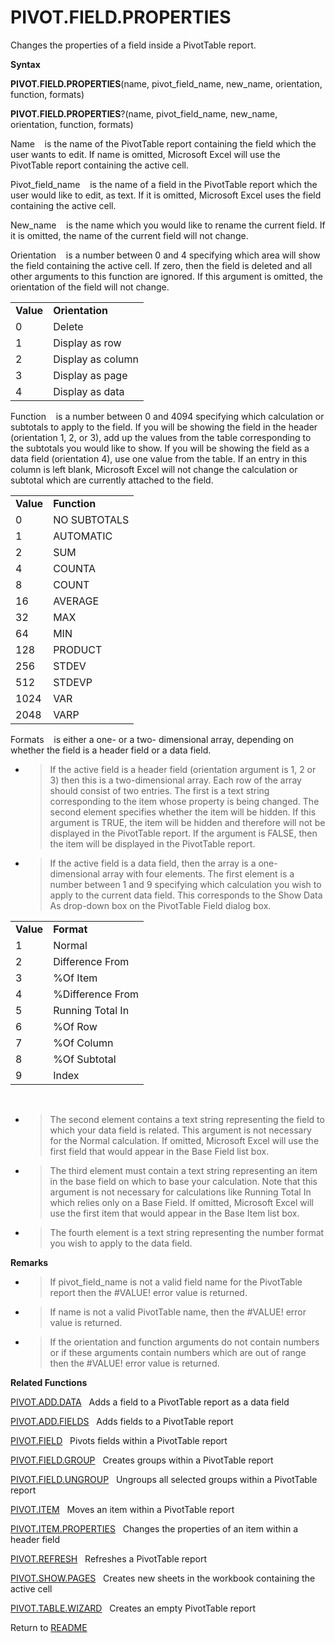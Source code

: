 # PIVOT.FIELD.PROPERTIES

Changes the properties of a field inside a PivotTable report.

**Syntax**

**PIVOT.FIELD.PROPERTIES**(name, pivot\_field\_name, new\_name,
orientation, function, formats)

**PIVOT.FIELD.PROPERTIES**?(name, pivot\_field\_name, new\_name,
orientation, function, formats)

Name&nbsp;&nbsp;&nbsp;&nbsp;is the name of the PivotTable report
containing the field which the user wants to edit. If name is omitted,
Microsoft Excel will use the PivotTable report containing the active
cell.

Pivot\_field\_name&nbsp;&nbsp;&nbsp;&nbsp;is the name of a field in the
PivotTable report which the user would like to edit, as text. If it is
omitted, Microsoft Excel uses the field containing the active cell.

New\_name&nbsp;&nbsp;&nbsp;&nbsp;is the name which you would like to
rename the current field. If it is omitted, the name of the current
field will not change.

Orientation&nbsp;&nbsp;&nbsp;&nbsp;is a number between 0 and 4
specifying which area will show the field containing the active cell. If
zero, then the field is deleted and all other arguments to this function
are ignored. If this argument is omitted, the orientation of the field
will not change.

|           |                   |
| --------- | ----------------- |
| **Value** | **Orientation**   |
| 0         | Delete            |
| 1         | Display as row    |
| 2         | Display as column |
| 3         | Display as page   |
| 4         | Display as data   |

Function&nbsp;&nbsp;&nbsp;&nbsp;is a number between 0 and 4094
specifying which calculation or subtotals to apply to the field. If you
will be showing the field in the header (orientation 1, 2, or 3), add up
the values from the table corresponding to the subtotals you would like
to show. If you will be showing the field as a data field (orientation
4), use one value from the table. If an entry in this column is left
blank, Microsoft Excel will not change the calculation or subtotal which
are currently attached to the field.

|           |              |
| --------- | ------------ |
| **Value** | **Function** |
| 0         | NO SUBTOTALS |
| 1         | AUTOMATIC    |
| 2         | SUM          |
| 4         | COUNTA       |
| 8         | COUNT        |
| 16        | AVERAGE      |
| 32        | MAX          |
| 64        | MIN          |
| 128       | PRODUCT      |
| 256       | STDEV        |
| 512       | STDEVP       |
| 1024      | VAR          |
| 2048      | VARP         |

Formats&nbsp;&nbsp;&nbsp;&nbsp;is either a one- or a two- dimensional
array, depending on whether the field is a header field or a data field.

  - > If the active field is a header field (orientation argument is 1,
    > 2 or 3) then this is a two-dimensional array. Each row of the
    > array should consist of two entries. The first is a text string
    > corresponding to the item whose property is being changed. The
    > second element specifies whether the item will be hidden. If this
    > argument is TRUE, the item will be hidden and therefore will not
    > be displayed in the PivotTable report. If the argument is FALSE,
    > then the item will be displayed in the PivotTable report.

  - > If the active field is a data field, then the array is a
    > one-dimensional array with four elements. The first element is a
    > number between 1 and 9 specifying which calculation you wish to
    > apply to the current data field. This corresponds to the Show Data
    > As drop-down box on the PivotTable Field dialog box.

|           |                  |
| --------- | ---------------- |
| **Value** | **Format**       |
| 1         | Normal           |
| 2         | Difference From  |
| 3         | %Of Item         |
| 4         | %Difference From |
| 5         | Running Total In |
| 6         | %Of Row          |
| 7         | %Of Column       |
| 8         | %Of Subtotal     |
| 9         | Index            |

&nbsp;

  - > The second element contains a text string representing the field
    > to which your data field is related. This argument is not
    > necessary for the Normal calculation. If omitted, Microsoft Excel
    > will use the first field that would appear in the Base Field list
    > box.

  - > The third element must contain a text string representing an item
    > in the base field on which to base your calculation. Note that
    > this argument is not necessary for calculations like Running Total
    > In which relies only on a Base Field. If omitted, Microsoft Excel
    > will use the first item that would appear in the Base Item list
    > box.

  - > The fourth element is a text string representing the number format
    > you wish to apply to the data field.


**Remarks**

  - > If pivot\_field\_name is not a valid field name for the PivotTable
    > report then the \#VALUE\! error value is returned.

  - > If name is not a valid PivotTable name, then the \#VALUE\! error
    > value is returned.

  - > If the orientation and function arguments do not contain numbers
    > or if these arguments contain numbers which are out of range then
    > the \#VALUE\! error value is returned.


**Related Functions**

[PIVOT.ADD.DATA](PIVOT.ADD.DATA.md)&nbsp;&nbsp;&nbsp;Adds a field to a PivotTable report as a
data field

[PIVOT.ADD.FIELDS](PIVOT.ADD.FIELDS.md)&nbsp;&nbsp;&nbsp;Adds fields to a PivotTable report

[PIVOT.FIELD](PIVOT.FIELD.md)&nbsp;&nbsp;&nbsp;Pivots fields within a PivotTable report

[PIVOT.FIELD.GROUP](PIVOT.FIELD.GROUP.md)&nbsp;&nbsp;&nbsp;Creates groups within a PivotTable
report

[PIVOT.FIELD.UNGROUP](PIVOT.FIELD.UNGROUP.md)&nbsp;&nbsp;&nbsp;Ungroups all selected groups within
a PivotTable report

[PIVOT.ITEM](PIVOT.ITEM.md)&nbsp;&nbsp;&nbsp;Moves an item within a PivotTable report

[PIVOT.ITEM.PROPERTIES](PIVOT.ITEM.PROPERTIES.md)&nbsp;&nbsp;&nbsp;Changes the properties of an item
within a header field

[PIVOT.REFRESH](PIVOT.REFRESH.md)&nbsp;&nbsp;&nbsp;Refreshes a PivotTable report

[PIVOT.SHOW.PAGES](PIVOT.SHOW.PAGES.md)&nbsp;&nbsp;&nbsp;Creates new sheets in the workbook
containing the active cell

[PIVOT.TABLE.WIZARD](PIVOT.TABLE.WIZARD.md)&nbsp;&nbsp;&nbsp;Creates an empty PivotTable report



Return to [README](README.md)


